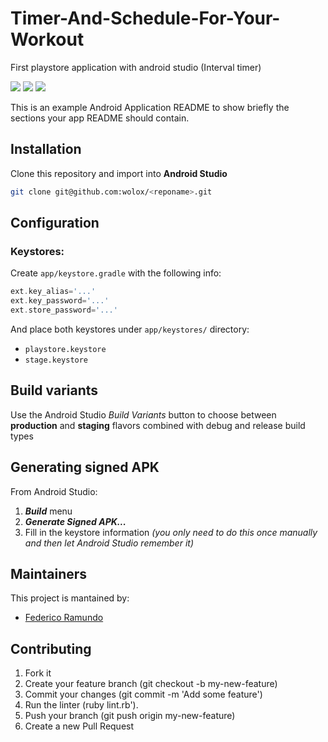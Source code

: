 # Timer-And-Schedule-For-Your-Workout
First playstore application with android studio (Interval timer)

![](/images/interfacesetting.png)
![](/images/interfacetimer.png)
![](/images/interfacehome.png)

This is an example Android Application README to show briefly the sections your app README should contain.

## Installation
Clone this repository and import into **Android Studio**
```bash
git clone git@github.com:wolox/<reponame>.git
```

## Configuration
### Keystores:
Create `app/keystore.gradle` with the following info:
```gradle
ext.key_alias='...'
ext.key_password='...'
ext.store_password='...'
```
And place both keystores under `app/keystores/` directory:
- `playstore.keystore`
- `stage.keystore`


## Build variants
Use the Android Studio *Build Variants* button to choose between **production** and **staging** flavors combined with debug and release build types


## Generating signed APK
From Android Studio:
1. ***Build*** menu
2. ***Generate Signed APK...***
3. Fill in the keystore information *(you only need to do this once manually and then let Android Studio remember it)*

## Maintainers
This project is mantained by:
* [Federico Ramundo](http://github.com/framundo)


## Contributing

1. Fork it
2. Create your feature branch (git checkout -b my-new-feature)
3. Commit your changes (git commit -m 'Add some feature')
4. Run the linter (ruby lint.rb').
5. Push your branch (git push origin my-new-feature)
6. Create a new Pull Request
